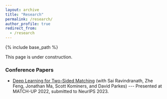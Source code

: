 ```yaml
---
layout: archive
title: "Research"
permalink: /research/
author_profile: true
redirect_from:
  - /research
---
```


{% include base_path %}

This page is under construction.

### Conference Papers
- [Deep Learning for Two-Sided Matching](https://arxiv.org/abs/2107.03427) (with Sai Ravindranath, Zhe Feng, Jonathan Ma, Scott Kominers, and David Parkes) --- Presented at MATCH-UP 2022, submitted to NeurIPS 2023.
